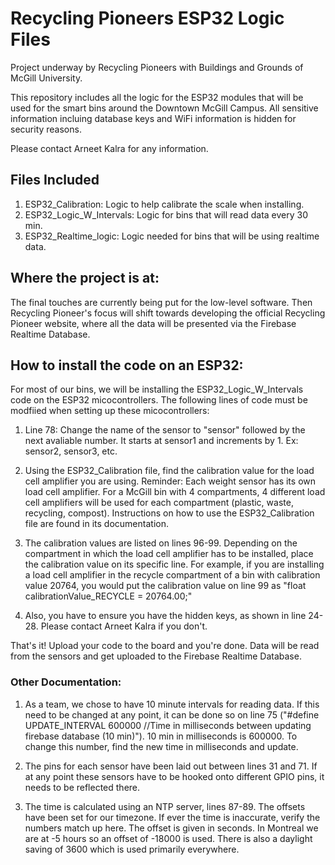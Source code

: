 # Recycling Pioneers ESP32 Logic Files

Project underway by Recycling Pioneers with Buildings and Grounds of McGill University. 

This repository includes all the logic for the ESP32 modules that will be used for the smart bins around the Downtown McGill Campus. All sensitive information incluing database keys
and WiFi information is hidden for security reasons.

Please contact Arneet Kalra for any information. 

## Files Included

1) ESP32_Calibration: Logic to help calibrate the scale when installing.
2) ESP32_Logic_W_Intervals: Logic for bins that will read data every 30 min. 
3) ESP32_Realtime_logic: Logic needed for bins that will be using realtime data.

## Where the project is at:
The final touches are currently being put for the low-level software. Then Recycling Pioneer's focus will shift towards developing the official Recycling Pioneer website, where all the data will be presented via the Firebase Realtime Database. 

## How to install the code on an ESP32:

For most of our bins, we will be installing the ESP32_Logic_W_Intervals code on the ESP32 micocontrollers. The following lines of code must be modfiied when setting up these micocontrollers:

1) Line 78: Change the name of the sensor to "sensor" followed by the next avaliable number. It starts at sensor1 and increments by 1. Ex: sensor2, sensor3, etc.

2) Using the ESP32_Calibration file, find the calibration value for the load cell amplifier you are using. Reminder: Each weight sensor has its own load cell amplifier. For a McGill bin with 4 compartments, 4 different load cell amplifiers will be used for each compartment (plastic, waste, recycling, compost). Instructions on how to use the ESP32_Calibration file are found in its documentation. 

3) The calibration values are listed on lines 96-99. Depending on the compartment in which the load cell amplifier has to be installed, place the calibration value on its specific line. For example, if you are installing a load cell amplifier in the recycle compartment of a bin with calibration value 20764, you would put the calibration value on line 99 as "float calibrationValue_RECYCLE = 20764.00;"

4) Also, you have to ensure you have the hidden keys, as shown in line 24-28. Please contact Arneet Kalra if you don't. 

That's it! Upload your code to the board and you're done. Data will be read from the sensors and get uploaded to the Firebase Realtime Database. 

### Other Documentation:

1) As a team, we chose to have 10 minute intervals for reading data. If this need to be changed at any point, it can be done so on line 75 ("#define UPDATE_INTERVAL 600000 //Time in milliseconds between updating firebase database (10 min)"). 10 min in milliseconds is 600000. To change this number, find the new time in milliseconds and update. 

2) The pins for each sensor have been laid out between lines 31 and 71. If at any point these sensors have to be hooked onto different GPIO pins, it needs to be reflected there. 

3) The time is calculated using an NTP server, lines 87-89. The offsets have been set for our timezone. If ever the time is inaccurate, verify the numbers match up here. The offset is given in seconds. In Montreal we are at -5 hours so an offset of -18000 is used. There is also a daylight saving of 3600 which is used primarily everywhere.
